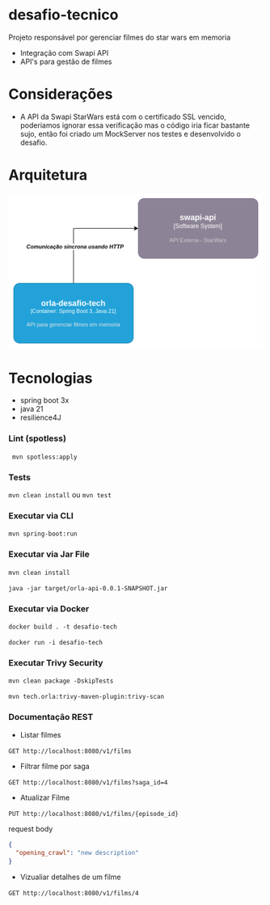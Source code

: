 # desafio-tecnico

Projeto responsável por gerenciar filmes do star wars em memoria

* Integração com Swapi API
* API's para gestão de filmes


# Considerações

* A API da Swapi StarWars está com o certificado SSL vencido, poderiamos ignorar essa verificação
mas o código iria ficar bastante sujo, então foi criado um MockServer nos testes e desenvolvido 
o desafio.

# Arquitetura

![alt text](docs/desafio-tech.drawio.png)


# Tecnologias

* spring boot 3x
* java 21
* resilience4J

### Lint (spotless)

` mvn spotless:apply`

### Tests 

`mvn clean install` ou `mvn test`


### Executar via CLI

`mvn spring-boot:run`

### Executar via Jar File

`mvn clean install`

`java -jar target/orla-api-0.0.1-SNAPSHOT.jar`

### Executar via Docker

`docker build . -t desafio-tech`

`docker run -i desafio-tech`

### Executar Trivy Security

`mvn clean package -DskipTests`

`mvn tech.orla:trivy-maven-plugin:trivy-scan`


### Documentação REST

* Listar filmes

`GET http://localhost:8080/v1/films`

* Filtrar filme por saga

`GET http://localhost:8080/v1/films?saga_id=4`

* Atualizar Filme

`PUT http://localhost:8080/v1/films/{episode_id}`

request body
```json
{
  "opening_crawl": "new description"
}
```

* Vizualiar detalhes de um filme

`GET http://localhost:8080/v1/films/4`
